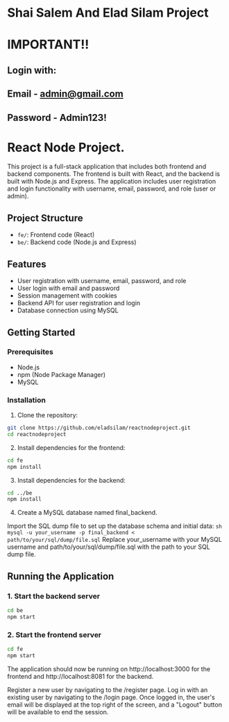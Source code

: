 # Shai Salem And Elad Silam Project

# IMPORTANT!!
## Login with: 
## Email - admin@gmail.com
## Password - Admin123!

# React Node Project.

This project is a full-stack application that includes both frontend and backend components. The frontend is built with React, and the backend is built with Node.js and Express. The application includes user registration and login functionality with username, email, password, and role (user or admin).

## Project Structure

- `fe/`: Frontend code (React)
- `be/`: Backend code (Node.js and Express)

## Features

- User registration with username, email, password, and role
- User login with email and password
- Session management with cookies
- Backend API for user registration and login
- Database connection using MySQL

## Getting Started

### Prerequisites

- Node.js
- npm (Node Package Manager)
- MySQL

### Installation

1. Clone the repository:

```sh
git clone https://github.com/eladsilam/reactnodeproject.git
cd reactnodeproject
```
2. Install dependencies for the frontend:
```sh
cd fe
npm install
```

3. Install dependencies for the backend:
 ```sh
cd ../be
npm install
```

4. Create a MySQL database named final_backend.

Import the SQL dump file to set up the database schema and initial data:
```sh mysql -u your_username -p final_backend < path/to/your/sql/dump/file.sql```
Replace your_username with your MySQL username and path/to/your/sql/dump/file.sql with the path to your SQL dump file.


## Running the Application
### 1. Start the backend server
```sh
cd be
npm start
```

### 2. Start the frontend server
```sh
cd fe
npm start
```

The application should now be running on http://localhost:3000 for the frontend and http://localhost:8081 for the backend.

Register a new user by navigating to the /register page.
Log in with an existing user by navigating to the /login page.
Once logged in, the user's email will be displayed at the top right of the screen, and a "Logout" button will be available to end the session.
